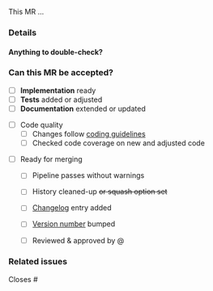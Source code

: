 <!-- Use this template for MRs that are associated with a task. -->

<!-- 1 - Add a one-sentence description of what this MR does. -->
This MR ...


### Details
<!-- 2 - Add a more detailed description of what this MR does and how it
         achieves the task that is associated with this MR. -->


#### Anything to double-check?
<!-- 3 - Should the reviewer(s) look at some changes especially thoroughly?
         If yes, mention those parts here. If not, briefly state why. -->


### Can this MR be accepted?
<!-- 4 - Fill in the checklist below. -->

<!-- Progress: If desired, give a more detailed overview of the progress -->
- [ ] **Implementation** ready
- [ ] **Tests** added or adjusted
- [ ] **Documentation** extended or updated

<!-- Code Quality: Add or ~~striketrough~~ points, if it makes sense -->
- [ ] Code quality
    - [ ] Changes follow [coding guidelines](CONTRIBUTING.md#coding-guidelines)
    - [ ] Checked code coverage on new and adjusted code

<!-- Criteria for merging -->
- [ ] Ready for merging
    - [ ] Pipeline passes without warnings
    - [ ] History cleaned-up ~~or squash option set~~ <!-- how you prefer -->
    - [ ] [Changelog](CHANGELOG.md) entry added
    - [ ] [Version number](utopya/__init__.py) bumped <!-- if applicable -->
    - [ ] Reviewed & approved by @  <!-- mention reviewer(s) here -->


### Related issues
<!-- 5 - For auto-closing, specify the issue corresponding to this MR here.
         If it should _not_ be closed by this MR, remove the "Closes". -->
Closes #

<!-- 6 - When ready for review, remove the WIP status & assign a reviewer -->
